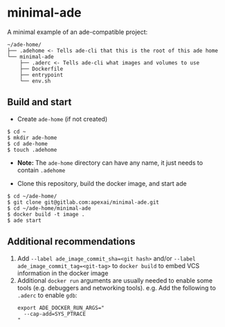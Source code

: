 # minimal-ade

A minimal example of an ade-compatible project:

```
~/ade-home/
├── .adehome <- Tells ade-cli that this is the root of this ade home
└── minimal-ade
    ├── .aderc <- Tells ade-cli what images and volumes to use
    ├── Dockerfile
    ├── entrypoint
    └── env.sh
```

## Build and start

- Create `ade-home` (if not created)
```
$ cd ~
$ mkdir ade-home
$ cd ade-home
$ touch .adehome
```
- **Note:** The `ade-home` directory can have any name, it just needs to contain `.adehome`

- Clone this repository, build the docker image, and start ade
```
$ cd ~/ade-home/
$ git clone git@gitlab.com:apexai/minimal-ade.git
$ cd ~/ade-home/minimal-ade
$ docker build -t image .
$ ade start
```

## Additional recommendations

1. Add `--label ade_image_commit_sha=<git hash>` and/or `--label ade_image_commit_tag=<git-tag>` to `docker build` to embed VCS information in the docker image
2. Additional `docker run` arguments are usually needed to enable some tools (e.g. debuggers and networking tools). e.g. Add the following to `.aderc` to enable `gdb`:
    ```
    export ADE_DOCKER_RUN_ARGS="
      --cap-add=SYS_PTRACE
    "
    ```

